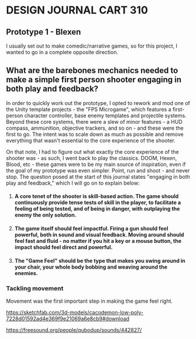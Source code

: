 # DESIGN JOURNAL CART 310

## Prototype 1 - Blexen

I usually set out to make comedic/narrative games, so for this project, I wanted to go in a complete opposite direction.



## What are the barebones mechanics needed to make a simple first person shooter engaging in both play and feedback?



In order to quickly work out the prototype, I opted to rework and mod one of the Unity template projects - the "FPS Microgame", which features a first-person character controller, base enemy templates and projectile systems. Beyond these core systems, there were a slew of minor features - a HUD compass, ammunition, objective trackers, and so on - and these were the first to go. The intent was to scale down as much as possible and remove everything that wasn't essential to the core experience of the shooter.

On that note, I had to figure out what exactly the core experience of the shooter was - as such, I went back to play the classics. DOOM, Hexen, Blood, etc - these games were to be my main source of inspiration, even if the goal of my prototype was even simpler. Point, run and shoot - and never stop. The question posed at the start of this journal states "engaging in both play and feedback," which I will go on to explain below:

1. #### A core tenet of the shooter is skill-based action. The game should continuously provide tense tests of skill in the player, to facilitate a feeling of being tested, and of being in danger, with outplaying the enemy the only solution.

2. #### The game itself should feel impactful. Firing a gun should feel powerful, both in sound and visual feedback. Moving around should feel fast and fluid - no matter if you hit a key or a mouse button, the impact should feel direct and powerful.

3. #### The "Game Feel" should be the type that makes you swing around in your chair, your whole body bobbing and weaving around the enemies.



### Tackling movement

Movement was the first important step in making the game feel right.





https://sketchfab.com/3d-models/cacodemon-low-poly-7228d01592ad4e369f9e21069a6e8cb9#download

https://freesound.org/people/qubodup/sounds/442827/